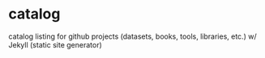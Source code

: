 # catalog
catalog listing for github projects (datasets, books, tools, libraries, etc.) w/ Jekyll (static site generator)
